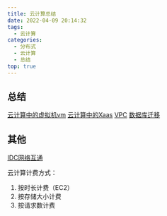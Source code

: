 ```yaml
---
title: 云计算总结
date: 2022-04-09 20:14:32
tags:
  - 云计算
categories:
  - 分布式
  - 云计算  
  - 总结
top: true  
---
```


<p></p>
<!-- more -->

## 总结
 [云计算中的虚拟机vm](../../../../2020/07/29/vm/)
 [云计算中的Xaas](../../../../2019/02/07/xaas/)
 [VPC](../../../../2022/04/09/vpc/)
 [数据库迁移](../../../../2022/04/11/dbMigrate/)
 
  
## 其他
 [IDC网络互通](../../../../2019/05/15/netConnection/)

 云计算计费方式：
 1. 按时长计费（EC2）
 2. 按存储大小计费
 3. 按请求数计费


 